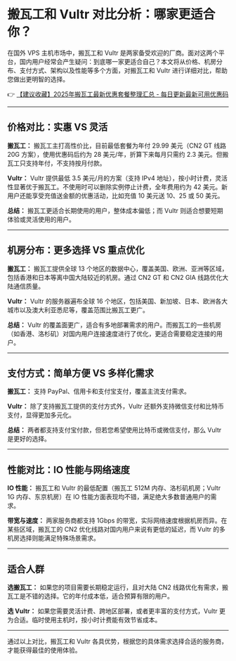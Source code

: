 # 搬瓦工和 Vultr 对比分析：哪家更适合你？

在国外 VPS 主机市场中，搬瓦工和 Vultr 是两家备受欢迎的厂商。面对这两个平台，国内用户经常会产生疑问：到底哪一家更适合自己？本文将从价格、机房分布、支付方式、架构以及性能等多个方面，对搬瓦工和 Vultr 进行详细对比，帮助您做出更明智的选择。

👉 [【建议收藏】2025年搬瓦工最新优惠套餐整理汇总 - 每日更新最新可用优惠码](https://bit.ly/banwagon)

---

## 价格对比：实惠 VS 灵活

**搬瓦工：**
搬瓦工主打高性价比，目前最低套餐为年付 29.99 美元（CN2 GT 线路 20G 方案），使用优惠码后约为 28 美元/年，折算下来每月只需约 2.3 美元。但搬瓦工只支持年付，不支持按月付款。

**Vultr：**
Vultr 提供最低 3.5 美元/月的方案（支持 IPv4 地址），按小时计费，灵活性显著优于搬瓦工。不使用时可以删除实例停止计费，全年费用约为 42 美元。新用户还能享受充值送金额的优惠活动，比如充值 10 美元送 10、25 或 50 美元。

**总结：**
搬瓦工更适合长期使用的用户，整体成本偏低；而 Vultr 则适合想要短期体验或灵活使用的用户。

---

## 机房分布：更多选择 VS 重点优化

**搬瓦工：**
搬瓦工提供全球 13 个地区的数据中心，覆盖美国、欧洲、亚洲等区域，包括香港和日本等离中国大陆较近的机房。通过 CN2 GT 和 CN2 GIA 线路优化大陆通信质量。

**Vultr：**
Vultr 的服务器遍布全球 16 个地区，包括美国、新加坡、日本、欧洲各大城市以及澳大利亚悉尼等，覆盖范围比搬瓦工更广。

**总结：**
Vultr 的覆盖面更广，适合有多地部署需求的用户。而搬瓦工的一些机房（如香港、洛杉矶）对国内用户连接速度进行了优化，更适合需要稳定连接的用户。

---

## 支付方式：简单方便 VS 多样化需求

**搬瓦工：**
支持 PayPal、信用卡和支付宝支付，覆盖主流支付需求。

**Vultr：**
除了支持搬瓦工提供的支付方式外，Vultr 还额外支持微信支付和比特币支付，显得更加多元化。

**总结：**
两者都支持支付宝付款，但若您希望使用比特币或微信支付，那么 Vultr 是更好的选择。

---

## 性能对比：IO 性能与网络速度

**IO 性能：**
搬瓦工和 Vultr 的最低配置（搬瓦工 512M 内存、洛杉矶机房；Vultr 1G 内存、东京机房）在 IO 性能方面表现均不错，满足绝大多数普通用户的需求。

**带宽与速度：**
两家服务商都支持 1Gbps 的带宽，实际网络速度根据机房而异。在某些区域，搬瓦工的 CN2 优化线路对国内用户来说有更低的延迟，而 Vultr 的多机房选择则能满足特殊场景需求。

---

## 适合人群

**选搬瓦工：** 如果您的项目需要长期稳定运行，且对大陆 CN2 线路优化有需求，搬瓦工是不错的选择。它的年付成本低，适合预算有限的用户。

**选 Vultr：** 如果您需要灵活计费、跨地区部署，或者更丰富的支付方式，Vultr 更为合适。临时使用主机时，按小时计费能有效节省成本。

---

通过以上对比，搬瓦工和 Vultr 各具优势，根据您的具体需求选择合适的服务商，才能获得最佳的使用体验。